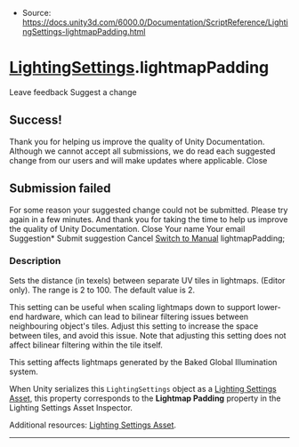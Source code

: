 * Source: https://docs.unity3d.com/6000.0/Documentation/ScriptReference/LightingSettings-lightmapPadding.html

#  [LightingSettings](https://docs.unity3d.com/6000.0/Documentation/ScriptReference/LightingSettings.html).lightmapPadding
Leave feedback
Suggest a change
## Success!
Thank you for helping us improve the quality of Unity Documentation. Although we cannot accept all submissions, we do read each suggested change from our users and will make updates where applicable.
Close
## Submission failed
For some reason your suggested change could not be submitted. Please <a>try again</a> in a few minutes. And thank you for taking the time to help us improve the quality of Unity Documentation.
Close
Your name Your email Suggestion* Submit suggestion
Cancel
[Switch to Manual](https://docs.unity3d.com/6000.0/Documentation/Manual/class-LightingSettings.html "Go to LightingSettings Component in the Manual")
lightmapPadding; 
### Description
Sets the distance (in texels) between separate UV tiles in lightmaps. (Editor only).
The range is 2 to 100. The default value is 2.  
  
This setting can be useful when scaling lightmaps down to support lower-end hardware, which can lead to bilinear filtering issues between neighbouring object's tiles. Adjust this setting to increase the space between tiles, and avoid this issue. Note that adjusting this setting does not affect bilinear filtering within the tile itself.  
  
This setting affects lightmaps generated by the Baked Global Illumination system.  
  
When Unity serializes this `LightingSettings` object as a [Lighting Settings Asset](https://docs.unity3d.com/6000.0/Documentation/Manual/class-LightingSettings.html), this property corresponds to the **Lightmap Padding** property in the Lighting Settings Asset Inspector.  
  
Additional resources: [Lighting Settings Asset](https://docs.unity3d.com/6000.0/Documentation/Manual/class-LightingSettings.html).
* * *
